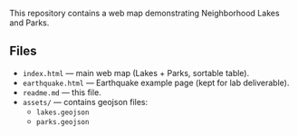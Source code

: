 This repository contains a web map demonstrating Neighborhood Lakes and Parks.

## Files
- `index.html` — main web map (Lakes + Parks, sortable table).
- `earthquake.html` — Earthquake example page (kept for lab deliverable).
- `readme.md` — this file.
- `assets/` — contains geojson files:
  - `lakes.geojson`
  - `parks.geojson`


